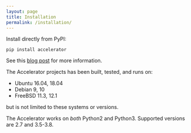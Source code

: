 ```yaml
---
layout: page
title: Installation
permalink: /installation/
---
```


Install directly from PyPI:

`pip install accelerator`

See this [blog post](https://exax.org/documentation/2019/10/30/initialise.html) for more information.


The Accelerator projects has been built, tested, and runs on:

 - Ubuntu 16.04, 18.04
 - Debian 9, 10
 - FreeBSD 11.3, 12.1

but is not limited to these systems or versions.

The Accelerator works on _both_ Python2 and Python3.  Supported versions
are 2.7 and 3.5-3.8.

